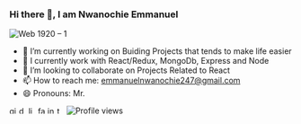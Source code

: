### Hi there 👋, I am Nwanochie Emmanuel

![Web 1920 – 1](https://user-images.githubusercontent.com/53648442/127754031-9c037e6c-046e-4015-b428-c342eff05b00.png)


- 🔭 I’m currently working on Buiding Projects that tends to make life easier
- 🌱 I currently work with React/Redux, MongoDb, Express and Node
- 👯 I’m looking to collaborate on Projects Related to React
- 📫 How to reach me: emmanuelnwanochie247@gmail.com
- 😄 Pronouns: Mr.


<!--
**wenotch/wenotch** is a ✨ _special_ ✨ repository because its `README.md` (this file) appears on your GitHub profile.

Here are some ideas to get you started:

- 🔭 I’m currently working on ...
- 🌱 I’m currently learning ...
- 👯 I’m looking to collaborate on ...
- 🤔 I’m looking for help with ...
- 💬 Ask me about ...
- 📫 How to reach me: ...
- 😄 Pronouns: ...
- ⚡ Fun fact: ...
-->

[<img src='https://cdn.jsdelivr.net/npm/simple-icons@3.0.1/icons/github.svg' alt='github' height='13'>](https://github.com/konichar)  [<img src='https://cdn.jsdelivr.net/npm/simple-icons@3.0.1/icons/dev-dot-to.svg' alt='dev' height='13'>](https://dev.to/konichar)  [<img src='https://cdn.jsdelivr.net/npm/simple-icons@3.0.1/icons/linkedin.svg' alt='linkedin' height='13'>](https://www.linkedin.com/in/richardokonicha/)  [<img src='https://cdn.jsdelivr.net/npm/simple-icons@3.0.1/icons/facebook.svg' alt='facebook' height='13'>](https://www.facebook.com/richardokonicha)  [<img src='https://cdn.jsdelivr.net/npm/simple-icons@3.0.1/icons/instagram.svg' alt='instagram' height='13'>](https://www.instagram.com/r.e.e.c.h.e.e/)  [<img src='https://cdn.jsdelivr.net/npm/simple-icons@3.0.1/icons/twitter.svg' alt='twitter' height='13'>](https://twitter.com/konichar) 
![Profile views](https://gpvc.arturio.dev/wenotch)
